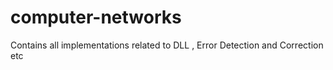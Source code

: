 # computer-networks
Contains all implementations related to DLL , Error Detection and Correction etc
